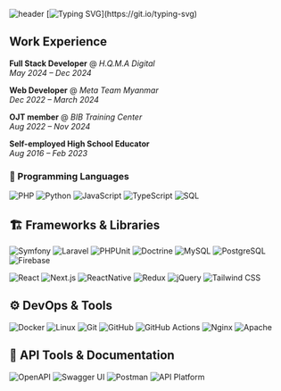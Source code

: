 ![header](https://capsule-render.vercel.app/api?type=waving&color=6994CDEE&text=&animation=twinkling&height=80)
[![Typing SVG](https://readme-typing-svg.demolab.com?font=Fira+Code&weight=600&duration=4000&pause=500&color=1B7CC5&width=435&lines=Hi+there%2C+I'm+Aung+Thu+Hein;Let's+explore+my+coding+journey!)](https://git.io/typing-svg)

## Work Experience

**Full Stack Developer**  @ *H.Q.M.A Digital*  
*May 2024 – Dec 2024*  

**Web Developer** @ *Meta Team Myanmar*  
*Dec 2022 – March 2024*

**OJT member** @ *BIB Training Center*  
*Aug 2022 – Nov 2024*  

**Self-employed High School Educator**  
*Aug 2016 – Feb 2023*

### 🧮 Programming Languages
![PHP](https://img.shields.io/badge/PHP-777BB4?style=for-the-badge&logo=php&logoColor=white)
![Python](https://img.shields.io/badge/Python-3776AB?style=for-the-badge&logo=python&logoColor=white)
![JavaScript](https://img.shields.io/badge/JavaScript-F7DF1E?style=for-the-badge&logo=javascript&logoColor=black)
![TypeScript](https://img.shields.io/badge/TypeScript-3178C6?style=for-the-badge&logo=typescript&logoColor=white)
![SQL](https://img.shields.io/badge/SQL-336791?style=for-the-badge&logo=mysql&logoColor=white)

## 🏗️ Frameworks & Libraries

![Symfony](https://img.shields.io/badge/Symfony-000000?style=for-the-badge&logo=symfony&logoColor=white)
![Laravel](https://img.shields.io/badge/Laravel-F55247?style=for-the-badge&logo=laravel&logoColor=white)
![PHPUnit](https://img.shields.io/badge/PHPUnit-6C78AF?style=for-the-badge&logo=php&logoColor=white)
![Doctrine](https://img.shields.io/badge/Doctrine-FF7F50?style=for-the-badge&logo=databricks&logoColor=white)
![MySQL](https://img.shields.io/badge/MySQL-4479A1?style=for-the-badge&logo=mysql&logoColor=white)
![PostgreSQL](https://img.shields.io/badge/PostgreSQL-336791?style=for-the-badge&logo=postgresql&logoColor=white)
![Firebase](https://img.shields.io/badge/Firebase-FFCA28?style=for-the-badge&logo=firebase&logoColor=black)

![React](https://img.shields.io/badge/React-20232A?style=for-the-badge&logo=react&logoColor=61DAFB)
![Next.js](https://img.shields.io/badge/Next.js-000000?style=for-the-badge&logo=nextdotjs&logoColor=white)
![ReactNative](https://img.shields.io/badge/React_Native-9e3490?style=for-the-badge&logo=react&logoColor=61DAFB)
![Redux](https://img.shields.io/badge/Redux-764ABC?style=for-the-badge&logo=redux&logoColor=white)
![jQuery](https://img.shields.io/badge/jQuery-0769AD?style=for-the-badge&logo=jquery&logoColor=white)
![Tailwind CSS](https://img.shields.io/badge/Tailwind_CSS-38B2AC?style=for-the-badge&logo=tailwind-css&logoColor=white)

## ⚙️ DevOps & Tools

![Docker](https://img.shields.io/badge/Docker-2496ED?style=for-the-badge&logo=docker&logoColor=white)
![Linux](https://img.shields.io/badge/Linux-9c989b?style=for-the-badge&logo=linux&logoColor=white)
![Git](https://img.shields.io/badge/Git-F05032?style=for-the-badge&logo=git&logoColor=white)
![GitHub](https://img.shields.io/badge/GitHub-181717?style=for-the-badge&logo=github&logoColor=white)
![GitHub Actions](https://img.shields.io/badge/GitHub_Actions-2088FF?style=for-the-badge&logo=githubactions&logoColor=white)
![Nginx](https://img.shields.io/badge/Nginx-009639?style=for-the-badge&logo=nginx&logoColor=white)
![Apache](https://img.shields.io/badge/Apache-D22128?style=for-the-badge&logo=apache&logoColor=white)

## 🔌 API Tools & Documentation

![OpenAPI](https://img.shields.io/badge/OpenAPI-6BA539?style=for-the-badge&logo=openapiinitiative&logoColor=white)
![Swagger UI](https://img.shields.io/badge/Swagger_UI-85EA2D?style=for-the-badge&logo=swagger&logoColor=black)
![Postman](https://img.shields.io/badge/Postman-FF6C37?style=for-the-badge&logo=postman&logoColor=white)
![API Platform](https://img.shields.io/badge/API_Platform-2D3748?style=for-the-badge&logo=apachespark&logoColor=white)




<!--
**Aung-Thu-Hein/Aung-Thu-Hein** is a ✨ _special_ ✨ repository because its `README.md` (this file) appears on your GitHub profile.

Here are some ideas to get you started:

- 🔭 I’m currently working on ...
- 🌱 I’m currently learning ...
- 👯 I’m looking to collaborate on ...
- 🤔 I’m looking for help with ...
- 💬 Ask me about ...
- 📫 How to reach me: ...
- 😄 Pronouns: ...
- ⚡ Fun fact: ...
-->

